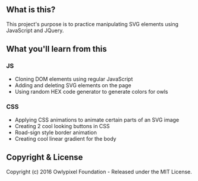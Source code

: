 ## What is this?
This project's purpose is to practice manipulating SVG elements using JavaScript and JQuery.
## What you'll learn from this
### JS
- Cloning DOM elements using regular JavaScript
- Adding and deleting SVG elements on the page
- Using random HEX code generator to generate colors for owls

### CSS
- Applying CSS animations to animate certain parts of an SVG image
- Creating 2 cool looking buttons in CSS
- Road-sign style border animation
- Creating cool linear gradient for the body

## Copyright & License

Copyright (c) 2016 Owlypixel Foundation - Released under the MIT License.